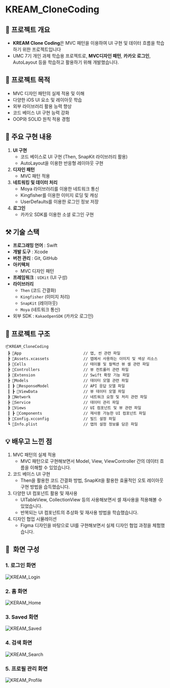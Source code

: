 # KREAM_CloneCoding

## 🔎 프로젝트 개요

- **KREAM Clone Coding**은 MVC 패턴을 이용하여 UI 구현 및 데이터 흐름을 학습하기 위한 프로젝트입니다
- UMC 7기 개인 과제 학습용 프로젝트로, **MVC디자인 패턴**, **카카오 로그인**, AutoLayout 등을 학습하고 활용하기 위해 개발했습니다.

## 🔦 프로젝트 목적

- MVC 디자인 패턴의 실제 적용 및 이해
- 다양한 iOS UI 요소 및 레이아웃 학습
- 외부 라이브러리 활용 능력 향상
- 코드 베이스 UI 구현 능력 강화
- OOP와 SOLID 원칙 적용 경험

## 📖 주요 구현 내용

1. **UI 구현**
    - 코드 베이스로 UI 구현 (Then, SnapKit 라이브러리 활용)
    - AutoLayout을 이용한 반응형 레이아웃 구현
2. **디자인 패턴**
    - MVC 패턴 적용
3. **네트워킹 및 데이터 처리**
    - Moya 라이브러리를 이용한 네트워크 통신
    - Kingfisher를 이용한 이미지 로딩 및 캐싱
    - UserDefaults를 이용한 로그인 정보 저장
4. **로그인**
    - 카카오 SDK를 이용한 소셜 로그인 구현

## **⚒️ 기술 스택**

- **프로그래밍 언어** : Swift
- **개발 도구** : Xcode
- **버전 관리** : Git, GitHub
- **아키텍처**
    - MVC 디자인 패턴
- **프레임워크** : `UIKit` (UI 구성)
- **라이브러리**
    - `Then` (코드 간결화)
    - `Kingfisher` (이미지 처리)
    - `SnapKit` (레이아웃)
    - `Moya` (네트워크 통신)
- 외부 SDK : `KakaoOpenSDK` (카카오 로그인)

## 📂 프로젝트 구조

```
📦KREAM_CloneCoding
 ┣ 📂App                           // 앱, 씬 관련 파일
 ┣ 📂Assets.xcassets               // 앱에서 사용하는 이미지 및 색상 리소스
 ┣ 📂Cells                         // 테이블 및 컬렉션 뷰 셀 관련 파일
 ┣ 📂Controllers                   // 뷰 컨트롤러 관련 파일
 ┣ 📂Extension                     // Swift 확장 기능 파일
 ┣ 📂Models                        // 데이터 모델 관련 파일
 ┃ ┣ 📂ResponseModel               // API 응답 모델 파일
 ┃ ┣ 📂ViewData                    // 뷰 데이터 모델 파일
 ┣ 📂Network                       // 네트워크 요청 및 처리 관련 파일
 ┣ 📂Service                       // 데이터 관리 파일
 ┣ 📂Views                         // UI 컴포넌트 및 뷰 관련 파일
 ┃ ┣ 📂Components                  // 재사용 가능한 UI 컴포넌트 파일
 ┣ 📜Config.xcconfig               // 빌드 설정 파일
 ┗ 📜Info.plist                    // 앱의 설정 정보를 담은 파일
```

## 💡 배우고 느낀 점

1. MVC 패턴의 실제 적용
    - MVC 패턴으로 구현해보면서 Model, View, ViewController 간의 데이터 흐름을 이해할 수 있었습니다.
2. 코드 베이스 UI 구현
    - Then을 활용한 코드 간결화 방법, SnapKit을 활용한 효율적인 오토 레이아웃 구현 방법을 습득했습니다.
3. 다양한 UI 컴포넌트 활용 및 재사용
    - UITableView, CollectionView 등의 사용해보면서 셀 재사용을 적용해볼 수 있었습니다.
    - 반복되는 UI 컴포넌트의 추상화 및 재사용 방법을 학습했습니다.
4. 디자인 협업 시뮬레이션
    - Figma 디자인을 바탕으로 UI를 구현해보면서 실제 디자인 협업 과정을 체험했습니다.

## 🎥  화면 구성

### 1. 로그인 화면

![KREAM_Login](https://github.com/user-attachments/assets/f7679eb4-9912-41b0-b4c2-105ef06d8c62)
  
### 2. 홈 화면
![KERAM_Home](https://github.com/user-attachments/assets/5e6bbc2c-6c06-473d-9656-f0d12d39dd3e)
  
### 3. Saved 화면
![KREAM_Saved](https://github.com/user-attachments/assets/dc9f6549-5660-451d-b5d6-777979038522)
  
### 4. 검색 화면
![KREAM_Search](https://github.com/user-attachments/assets/6597b928-5f96-4c13-9ab7-58b97212f564)
  
### 5. 프로필 관리 화면
![KREAM_Profile](https://github.com/user-attachments/assets/fdd06d89-114a-4c9e-9caf-f8ce27ea134e)
